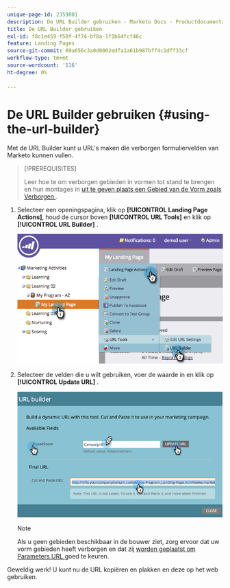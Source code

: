 ```yaml
---
unique-page-id: 2359801
description: De URL Builder gebruiken - Marketo Docs - Productdocumentatie
title: De URL Builder gebruiken
exl-id: f8c1e459-f50f-4f74-bf8a-1f1b64fcf46c
feature: Landing Pages
source-git-commit: 09a656c3a0d0002edfa1a61b987bff4c1dff33cf
workflow-type: tm+mt
source-wordcount: '116'
ht-degree: 0%

---
```


# De URL Builder gebruiken {#using-the-url-builder}

Met de URL Builder kunt u URL&#39;s maken die verborgen formuliervelden van Marketo kunnen vullen.

>[!PREREQUISITES]
>
>Leer hoe te om verborgen gebieden in vormen tot stand te brengen en hun montages in [ uit te geven plaats een Gebied van de Vorm zoals Verborgen ](/help/marketo/product-docs/demand-generation/forms/form-fields/set-a-form-field-as-hidden.md).

1. Selecteer een openingspagina, klik op **[!UICONTROL Landing Page Actions]**, houd de cursor boven **[!UICONTROL URL Tools]** en klik op **[!UICONTROL URL Builder]** .

   ![](assets/image2014-9-18-13-3a5-3a19.png)

1. Selecteer de velden die u wilt gebruiken, voer de waarde in en klik op **[!UICONTROL Update URL]** .

   ![](assets/image2014-9-18-13-3a5-3a28.png)

   >[!NOTE]
   >
   >Als u geen gebieden beschikbaar in de bouwer ziet, zorg ervoor dat uw vorm gebieden heeft verborgen en dat zij [ worden geplaatst om Parameters URL ](/help/marketo/product-docs/demand-generation/forms/form-fields/set-a-hidden-form-field-value.md#url-parameter) goed te keuren.

Geweldig werk! U kunt nu de URL kopiëren en plakken en deze op het web gebruiken.
